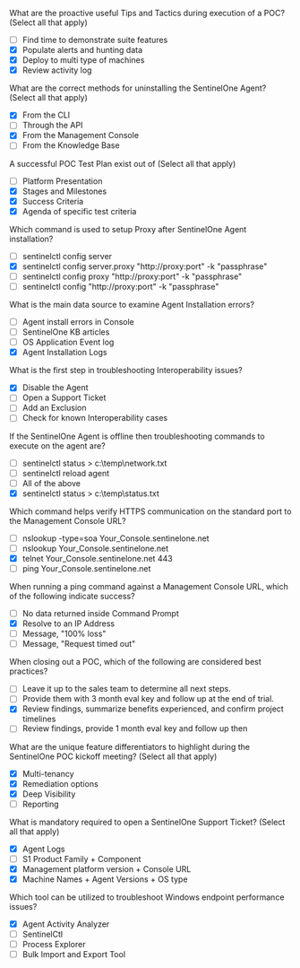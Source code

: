 What are the proactive useful Tips and Tactics during execution of a POC?
(Select all that apply)
- [ ] Find time to demonstrate suite features 
- [x] Populate alerts and hunting data 
- [x] Deploy to multi type of machines 
- [x] Review activity log 

What are the correct methods for uninstalling the SentinelOne Agent?
(Select all that apply)
- [x] From the CLI 
- [ ] Through the API 
- [x] From the Management Console 
- [ ] From the Knowledge Base

A successful POC Test Plan exist out of 
(Select all that apply) 
- [ ] Platform Presentation 
- [x] Stages and Milestones
- [x] Success Criteria
- [x] Agenda of specific test criteria

Which command is used to setup Proxy after SentinelOne Agent installation? 
- [ ] sentinelctl config server
- [x] sentinelctl config server.proxy "http://proxy:port" -k "passphrase" 
- [ ] sentinelctl config proxy "http://proxy:port" -k "passphrase" 
- [ ] sentinelctl config "http://proxy:port" -k "passphrase"

What is the main data source to examine Agent Installation errors?
- [ ] Agent install errors in Console
- [ ] SentinelOne KB articles
- [ ] OS Application Event log 
- [x] Agent Installation Logs

What is the first step in troubleshooting Interoperability issues? 
- [x] Disable the Agent 
- [ ] Open a Support Ticket 
- [ ] Add an Exclusion 
- [ ] Check for known Interoperability cases

If the SentinelOne Agent is offline then troubleshooting commands to execute on the agent are? 
- [ ] sentinelctl status > c:\temp\network.txt 
- [ ] sentinelctl reload agent
- [ ] All of the above
- [x] sentinelctl status > c:\temp\status.txt

Which command helps verify HTTPS communication on the standard port to the Management Console URL? 
- [ ] nslookup -type=soa Your_Console.sentinelone.net
- [ ] nslookup Your_Console.sentinelone.net 
- [x] telnet Your_Console.sentinelone.net 443
- [ ] ping Your_Console.sentinelone.net

When running a ping command against a Management Console URL, which of the following indicate success? 
- [ ] No data returned inside Command Prompt
- [x] Resolve to an IP Address
- [ ] Message, "100% loss" 
- [ ] Message, "Request timed out"

When closing out a POC, which of the following are considered best practices? 
- [ ] Leave it up to the sales team to determine all next steps.
- [ ] Provide them with 3 month eval key and follow up at the end of trial.
- [x] Review findings, summarize benefits experienced, and confirm project timelines
- [ ] Review findings, provide 1 month eval key and follow up then

What are the unique feature differentiators to highlight during the SentinelOne POC kickoff meeting? 
(Select all that apply)
- [x] Multi-tenancy 
- [x] Remediation options 
- [x] Deep Visibility 
- [ ] Reporting

What is mandatory required to open a SentinelOne Support Ticket?
(Select all that apply) 
- [x] Agent Logs 
- [ ] S1 Product Family + Component 
- [x] Management platform version + Console URL 
- [x] Machine Names + Agent Versions + OS type

Which tool can be utilized to troubleshoot Windows endpoint performance issues? 
- [x] Agent Activity Analyzer 
- [ ] SentinelCtl
- [ ] Process Explorer
- [ ] Bulk Import and Export Tool 
